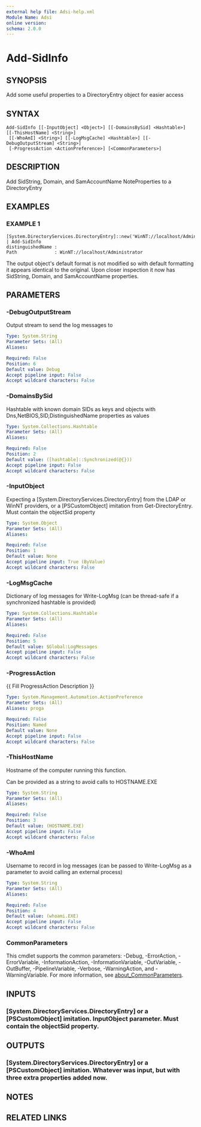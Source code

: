```yaml
---
external help file: Adsi-help.xml
Module Name: Adsi
online version:
schema: 2.0.0
---
```


# Add-SidInfo

## SYNOPSIS
Add some useful properties to a DirectoryEntry object for easier access

## SYNTAX

```
Add-SidInfo [[-InputObject] <Object>] [[-DomainsBySid] <Hashtable>] [[-ThisHostName] <String>]
 [[-WhoAmI] <String>] [[-LogMsgCache] <Hashtable>] [[-DebugOutputStream] <String>]
 [-ProgressAction <ActionPreference>] [<CommonParameters>]
```

## DESCRIPTION
Add SidString, Domain, and SamAccountName NoteProperties to a DirectoryEntry

## EXAMPLES

### EXAMPLE 1
```
[System.DirectoryServices.DirectoryEntry]::new('WinNT://localhost/Administrator') | Add-SidInfo
distinguishedName :
Path              : WinNT://localhost/Administrator
```

The output object's default format is not modified so with default formatting it appears identical to the original.
Upon closer inspection it now has SidString, Domain, and SamAccountName properties.

## PARAMETERS

### -DebugOutputStream
Output stream to send the log messages to

```yaml
Type: System.String
Parameter Sets: (All)
Aliases:

Required: False
Position: 6
Default value: Debug
Accept pipeline input: False
Accept wildcard characters: False
```

### -DomainsBySid
Hashtable with known domain SIDs as keys and objects with Dns,NetBIOS,SID,DistinguishedName properties as values

```yaml
Type: System.Collections.Hashtable
Parameter Sets: (All)
Aliases:

Required: False
Position: 2
Default value: ([hashtable]::Synchronized(@{}))
Accept pipeline input: False
Accept wildcard characters: False
```

### -InputObject
Expecting a \[System.DirectoryServices.DirectoryEntry\] from the LDAP or WinNT providers, or a \[PSCustomObject\] imitation from Get-DirectoryEntry.
Must contain the objectSid property

```yaml
Type: System.Object
Parameter Sets: (All)
Aliases:

Required: False
Position: 1
Default value: None
Accept pipeline input: True (ByValue)
Accept wildcard characters: False
```

### -LogMsgCache
Dictionary of log messages for Write-LogMsg (can be thread-safe if a synchronized hashtable is provided)

```yaml
Type: System.Collections.Hashtable
Parameter Sets: (All)
Aliases:

Required: False
Position: 5
Default value: $Global:LogMessages
Accept pipeline input: False
Accept wildcard characters: False
```

### -ProgressAction
{{ Fill ProgressAction Description }}

```yaml
Type: System.Management.Automation.ActionPreference
Parameter Sets: (All)
Aliases: proga

Required: False
Position: Named
Default value: None
Accept pipeline input: False
Accept wildcard characters: False
```

### -ThisHostName
Hostname of the computer running this function.

Can be provided as a string to avoid calls to HOSTNAME.EXE

```yaml
Type: System.String
Parameter Sets: (All)
Aliases:

Required: False
Position: 3
Default value: (HOSTNAME.EXE)
Accept pipeline input: False
Accept wildcard characters: False
```

### -WhoAmI
Username to record in log messages (can be passed to Write-LogMsg as a parameter to avoid calling an external process)

```yaml
Type: System.String
Parameter Sets: (All)
Aliases:

Required: False
Position: 4
Default value: (whoami.EXE)
Accept pipeline input: False
Accept wildcard characters: False
```

### CommonParameters
This cmdlet supports the common parameters: -Debug, -ErrorAction, -ErrorVariable, -InformationAction, -InformationVariable, -OutVariable, -OutBuffer, -PipelineVariable, -Verbose, -WarningAction, and -WarningVariable. For more information, see [about_CommonParameters](http://go.microsoft.com/fwlink/?LinkID=113216).

## INPUTS

### [System.DirectoryServices.DirectoryEntry] or a [PSCustomObject] imitation. InputObject parameter.  Must contain the objectSid property.
## OUTPUTS

### [System.DirectoryServices.DirectoryEntry] or a [PSCustomObject] imitation. Whatever was input, but with three extra properties added now.
## NOTES

## RELATED LINKS
